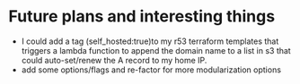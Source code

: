 # Future plans and interesting things
- I could add a tag (self_hosted:true)to my r53 terraform templates that triggers a lambda function to append the domain name to a list in s3 that could auto-set/renew the A record to my home IP.
- add some options/flags and re-factor for more modularization options